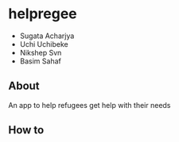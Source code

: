 # helpregee
- Sugata Acharjya
- Uchi Uchibeke
- Nikshep Svn
- Basim Sahaf

## About

An app to help refugees get help with their needs

## How to

